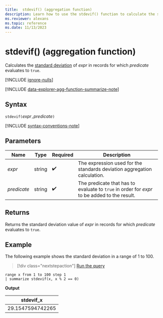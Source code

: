 ```yaml
---
title:  stdevif() (aggregation function)
description: Learn how to use the stdevif() function to calculate the standard deviation of an expression where the predicate evaluates to true.
ms.reviewer: alexans
ms.topic: reference
ms.date: 11/13/2023
---
```

# stdevif() (aggregation function)

Calculates the [standard deviation](stdev-aggregation-function.md) of *expr* in records for which *predicate* evaluates to `true`.

[!INCLUDE [ignore-nulls](../../includes/ignore-nulls.md)]

[!INCLUDE [data-explorer-agg-function-summarize-note](../../includes/data-explorer-agg-function-summarize-note.md)]

## Syntax

`stdevif(`*expr*`,`*predicate*`)`

[!INCLUDE [syntax-conventions-note](../../includes/syntax-conventions-note.md)]

## Parameters

| Name | Type | Required | Description |
|--|--|--|--|
| *expr* | string |  :heavy_check_mark: | The expression used for the standards deviation aggregation calculation. |
| *predicate* | string |  :heavy_check_mark: | The predicate that has to evaluate to `true` in order for *expr* to be added to the result. |

## Returns

Returns the standard deviation value of *expr* in records for which *predicate* evaluates to `true`.

## Example

The following example shows the standard deviation in a range of 1 to 100.

> [!div class="nextstepaction"]
> <a href="https://dataexplorer.azure.com/clusters/help/databases/Samples?query=H4sIAAAAAAAAAytKzEtPVahQSCvKz1UwVCjJVzA0MFAoLkktUDDkqlEoLs3NTSzKrEoFCqWklmWmaVToAFWrKhgp2NoqGGgCABZzSGU/AAAA" target="_blank">Run the query</a>

```kusto
range x from 1 to 100 step 1
| summarize stdevif(x, x % 2 == 0)
```

**Output**

|stdevif_x|
|---|
|29.1547594742265|
